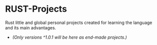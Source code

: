 # RUST-Projects
Rust little and global personal projects created for learning the language and its main advantages.
  - *(Only versions ^1.0.1 will be here as end-made projects.)*
